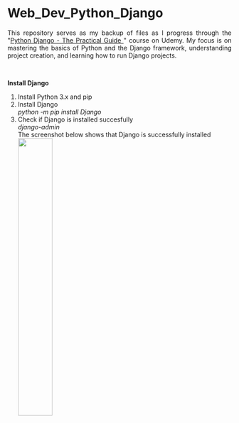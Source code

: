 # Web_Dev_Python_Django

<p align= "justify">This repository serves as my backup of files as I progress through the "<a href="https://www.udemy.com/course/python-django-the-practical-guide/">Python Django - The Practical Guide </a>" course on Udemy. My focus is on mastering the basics of Python and the Django framework, understanding project creation, and learning how to run Django projects.<p>
<br>

**Install Django**
<p> 
    <ol>
        <li>Install Python 3.x and pip</li>
        <li>Install Django</li>
        <em>python -m pip install Django</em>
        <li>Check if Django is installed succesfully</li>
        <em>django-admin</em>
        <br>
        The screenshot below shows that Django is successfully installed
        <br>
        <img src="https://github.com/AGEugenio/Web_Dev_Python_Django/assets/113889259/0609b502-a9e4-4897-acbd-ec3d184cb09c" width="40%">
    </ol>
</p>   

